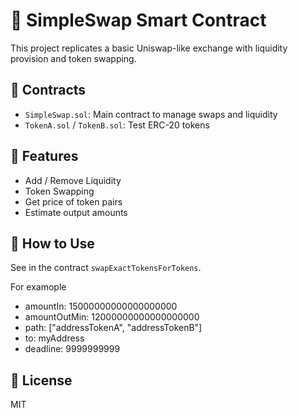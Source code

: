 
# 💱 SimpleSwap Smart Contract

This project replicates a basic Uniswap-like exchange with liquidity provision and token swapping.

## 📁 Contracts

- `SimpleSwap.sol`: Main contract to manage swaps and liquidity
- `TokenA.sol` / `TokenB.sol`: Test ERC-20 tokens

## 🔧 Features

- Add / Remove Liquidity
- Token Swapping
- Get price of token pairs
- Estimate output amounts

## 🧪 How to Use

See in the contract `swapExactTokensForTokens`.

For examople

- amountIn:      15000000000000000000      
- amountOutMin:  12000000000000000000         
- path:          ["addressTokenA", "addressTokenB"]
- to:            myAddress 
- deadline:      9999999999

## 📜 License

MIT
